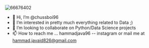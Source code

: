 
![66676402](https://user-images.githubusercontent.com/103335581/226321768-e8f8be92-49e9-430d-bc42-b38c97495b56.jpeg)

- 👋 Hi, I’m @chussboi96
- 👀 I’m interested in pretty much everything related to Data ;)
- 💞️ I’m looking to collaborate on Python/Data Science projects
- 📫 How to reach me ... hammadjava96 -- instagram or mail me at hammad.javaid826@gmail.com

<!---
chussboi96/chussboi96 is a ✨ special ✨ repository because its `README.md` (this file) appears on your GitHub profile.
You can click the Preview link to take a look at your changes.
--->
